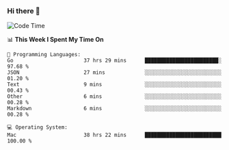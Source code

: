 ### Hi there 👋

<!--
**CrazyCollin/crazycollin** is a ✨ _special_ ✨ repository because its `README.md` (this file) appears on your GitHub profile.

Here are some ideas to get you started:

- 🔭 I’m currently working on ...
- 🌱 I’m currently learning ...
- 👯 I’m looking to collaborate on ...
- 🤔 I’m looking for help with ...
- 💬 Ask me about ...
- 📫 How to reach me: ...
- 😄 Pronouns: ...
- ⚡ Fun fact: ...
-->

<!--START_SECTION:waka-->
![Code Time](http://img.shields.io/badge/Code%20Time-4%2C461%20hrs%2039%20mins-blue)

📊 **This Week I Spent My Time On** 

```text
💬 Programming Languages: 
Go                       37 hrs 29 mins      ████████████████████████░   97.68 % 
JSON                     27 mins             ░░░░░░░░░░░░░░░░░░░░░░░░░   01.20 % 
Text                     9 mins              ░░░░░░░░░░░░░░░░░░░░░░░░░   00.43 % 
Other                    6 mins              ░░░░░░░░░░░░░░░░░░░░░░░░░   00.28 % 
Markdown                 6 mins              ░░░░░░░░░░░░░░░░░░░░░░░░░   00.28 % 

💻 Operating System: 
Mac                      38 hrs 22 mins      █████████████████████████   100.00 % 
```


<!--END_SECTION:waka-->
